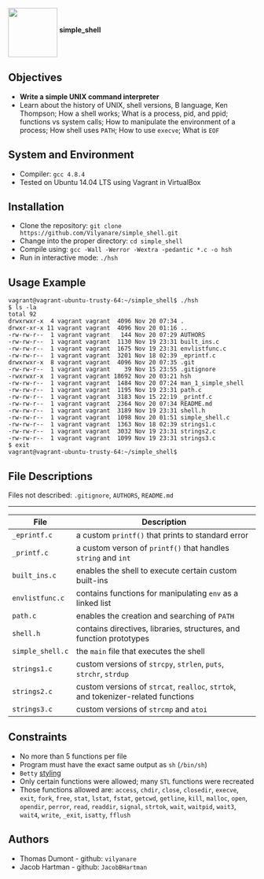 <a href="url"><img src="https://c.pxhere.com/photos/f3/90/peanuts_nuts_snack_nutrition_healthy_nibble_decoration_close-842313.jpg!d" align="middle" width="100" height="100"></a>  __simple_shell__

## Objectives
  * __Write a simple UNIX command interpreter__
  * Learn about the history of UNIX, shell versions, B language, Ken Thompson; How a shell works; What is a process, pid, and ppid; functions vs system calls; How to manipulate the environment of a process; How shell uses `PATH`; How to use `execve`; What is `EOF`

## System and Environment
  * Compiler: `gcc 4.8.4`
  * Tested on Ubuntu 14.04 LTS using Vagrant in VirtualBox

## Installation
  * Clone the repository: `git clone https://github.com/Vilyanare/simple_shell.git`
  * Change into the proper directory: `cd simple_shell`
  * Compile using: `gcc -Wall -Werror -Wextra -pedantic *.c -o hsh`
  * Run in interactive mode: `./hsh`

## Usage Example
```
vagrant@vagrant-ubuntu-trusty-64:~/simple_shell$ ./hsh
$ ls -la
total 92
drwxrwxr-x  4 vagrant vagrant  4096 Nov 20 07:34 .
drwxr-xr-x 11 vagrant vagrant  4096 Nov 20 01:16 ..
-rw-rw-r--  1 vagrant vagrant   144 Nov 20 07:29 AUTHORS
-rw-rw-r--  1 vagrant vagrant  1130 Nov 19 23:31 built_ins.c
-rw-rw-r--  1 vagrant vagrant  1675 Nov 19 23:31 envlistfunc.c
-rw-rw-r--  1 vagrant vagrant  3201 Nov 18 02:39 _eprintf.c
drwxrwxr-x  8 vagrant vagrant  4096 Nov 20 07:35 .git
-rw-rw-r--  1 vagrant vagrant    39 Nov 15 23:55 .gitignore
-rwxrwxr-x  1 vagrant vagrant 18692 Nov 20 03:21 hsh
-rw-rw-r--  1 vagrant vagrant  1484 Nov 20 07:24 man_1_simple_shell
-rw-rw-r--  1 vagrant vagrant  1195 Nov 19 23:31 path.c
-rw-rw-r--  1 vagrant vagrant  3183 Nov 15 22:19 _printf.c
-rw-rw-r--  1 vagrant vagrant  2364 Nov 20 07:34 README.md
-rw-rw-r--  1 vagrant vagrant  3189 Nov 19 23:31 shell.h
-rw-rw-r--  1 vagrant vagrant  1098 Nov 20 01:51 simple_shell.c
-rw-rw-r--  1 vagrant vagrant  1363 Nov 18 02:39 strings1.c
-rw-rw-r--  1 vagrant vagrant  3032 Nov 19 23:31 strings2.c
-rw-rw-r--  1 vagrant vagrant  1099 Nov 19 23:31 strings3.c
$ exit
vagrant@vagrant-ubuntu-trusty-64:~/simple_shell$
```

## File Descriptions


Files not described: `.gitignore`, `AUTHORS`, `README.md`

---
File | Description
--- | ---
`_eprintf.c` | a custom `printf()` that prints to standard error
`_printf.c` | a custom verson of `printf()` that handles `string` and `int`
`built_ins.c` | enables the shell to execute certain custom built-ins
`envlistfunc.c` | contains functions for manipulating `env` as a linked list
`path.c` | enables the creation and searching of `PATH`
`shell.h` | contains directives, libraries, structures, and function prototypes
`simple_shell.c` | the `main` file that executes the shell
`strings1.c` | custom versions of `strcpy`, `strlen`, `puts`, `strchr`, `strdup`
`strings2.c` | custom versions of `strcat`, `realloc`, `strtok`, and tokenizer-related functions
`strings3.c` | custom versions of `strcmp` and `atoi`

## Constraints
  * No more than 5 functions per file
  * Program must have the exact same output as `sh` (`/bin/sh`)
  * `Betty` [styling](https://github.com/holbertonschool/Betty/wiki)
  * Only certain functions were allowed; many `STL` functions were recreated
  * Those functions allowed are: `access`, `chdir`, `close`, `closedir`, `execve`, `exit`, `fork`, `free`, `stat`, `lstat`, `fstat`, `getcwd`, `getline`, `kill`, `malloc`, `open`, `opendir`, `perror`, `read`, `readdir`, `signal`, `strtok`, `wait`, `waitpid`, `wait3`, `wait4`, `write`, `_exit`, `isatty`, `fflush`

## Authors
  * Thomas Dumont - github: `vilyanare`
  * Jacob Hartman - github: `JacobBHartman`

